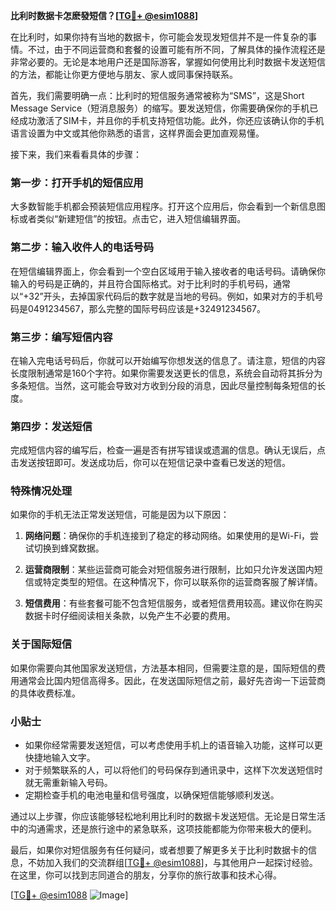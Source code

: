 **比利时数据卡怎麽發短信？[[TG💪+ @esim1088](https://t.me/s/esim1088)]**

在比利时，如果你持有当地的数据卡，你可能会发现发短信并不是一件复杂的事情。不过，由于不同运营商和套餐的设置可能有所不同，了解具体的操作流程还是非常必要的。无论是本地用户还是国际游客，掌握如何使用比利时数据卡发送短信的方法，都能让你更方便地与朋友、家人或同事保持联系。

首先，我们需要明确一点：比利时的短信服务通常被称为“SMS”，这是Short Message Service（短消息服务）的缩写。要发送短信，你需要确保你的手机已经成功激活了SIM卡，并且你的手机支持短信功能。此外，你还应该确认你的手机语言设置为中文或其他你熟悉的语言，这样界面会更加直观易懂。

接下来，我们来看看具体的步骤：

### 第一步：打开手机的短信应用

大多数智能手机都会预装短信应用程序。打开这个应用后，你会看到一个新信息图标或者类似“新建短信”的按钮。点击它，进入短信编辑界面。

### 第二步：输入收件人的电话号码

在短信编辑界面上，你会看到一个空白区域用于输入接收者的电话号码。请确保你输入的号码是正确的，并且符合国际格式。对于比利时的手机号码，通常以“+32”开头，去掉国家代码后的数字就是当地的号码。例如，如果对方的手机号码是0491234567，那么完整的国际号码应该是+32491234567。

### 第三步：编写短信内容

在输入完电话号码后，你就可以开始编写你想发送的信息了。请注意，短信的内容长度限制通常是160个字符。如果你需要发送更长的信息，系统会自动将其拆分为多条短信。当然，这可能会导致对方收到分段的消息，因此尽量控制每条短信的长度。

### 第四步：发送短信

完成短信内容的编写后，检查一遍是否有拼写错误或遗漏的信息。确认无误后，点击发送按钮即可。发送成功后，你可以在短信记录中查看已发送的短信。

### 特殊情况处理

如果你的手机无法正常发送短信，可能是因为以下原因：

1. **网络问题**：确保你的手机连接到了稳定的移动网络。如果使用的是Wi-Fi，尝试切换到蜂窝数据。
   
2. **运营商限制**：某些运营商可能会对短信服务进行限制，比如只允许发送国内短信或特定类型的短信。在这种情况下，你可以联系你的运营商客服了解详情。

3. **短信费用**：有些套餐可能不包含短信服务，或者短信费用较高。建议你在购买数据卡时仔细阅读相关条款，以免产生不必要的费用。

### 关于国际短信

如果你需要向其他国家发送短信，方法基本相同，但需要注意的是，国际短信的费用通常会比国内短信高得多。因此，在发送国际短信之前，最好先咨询一下运营商的具体收费标准。

### 小贴士

- 如果你经常需要发送短信，可以考虑使用手机上的语音输入功能，这样可以更快捷地输入文字。
- 对于频繁联系的人，可以将他们的号码保存到通讯录中，这样下次发送短信时就无需重新输入号码。
- 定期检查手机的电池电量和信号强度，以确保短信能够顺利发送。

通过以上步骤，你应该能够轻松地利用比利时的数据卡发送短信。无论是日常生活中的沟通需求，还是旅行途中的紧急联系，这项技能都能为你带来极大的便利。

最后，如果你对短信服务有任何疑问，或者想要了解更多关于比利时数据卡的信息，不妨加入我们的交流群组[[TG💪+ @esim1088](https://t.me/s/esim1088)]，与其他用户一起探讨经验。在这里，你可以找到志同道合的朋友，分享你的旅行故事和技术心得。

[[TG💪+ @esim1088](https://t.me/s/esim1088) ![Image](https://i.postimg.cc/4NQfJmqS/Snipaste-2025-05-13-00-14-12.png)]